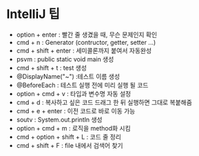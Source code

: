 # IntelliJ 팁


* option + enter : 빨간 줄 생겼을 때, 무슨 문제인지 확인
* cmd + n : Generator (contructor, getter, setter ...)
* cmd + shift + enter : 세미콜론까지 붙여서 자동완성
* psvm : public static void main 생성
* cmd + shift + t : test 생성
* @DisplayName("~") :테스트 이름 생성
* @BeforeEach : 테스트 실행 전에 미리 실행 될 코드
* option + cmd + v : 타입과 변수명 자동 설정
* cmd + d : 복사하고 싶은 코드 드래그 한 뒤 실행하면 그대로 복붙해줌
* cmd + e + enter : 이전 코드로 바로 이동 가능
* soutv : System.out.println 생성
* option + cmd + m : 로직을 method화 시킴
* cmd + option + shift + L : 코드 줄 정리
* cmd + shift + F : file 내에서 검색어 찾기